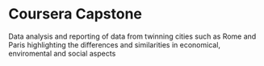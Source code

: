 # Coursera Capstone
Data analysis and reporting of data from twinning cities such as Rome and Paris highlighting the differences and similarities in economical, enviromental and social aspects
